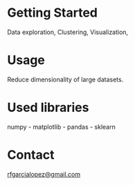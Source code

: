 # Getting Started
Data exploration, Clustering, Visualization, 

# Usage
Reduce dimensionality of large datasets.

# Used libraries
numpy - matplotlib - pandas - sklearn

# Contact
rfgarcialopez@gmail.com

